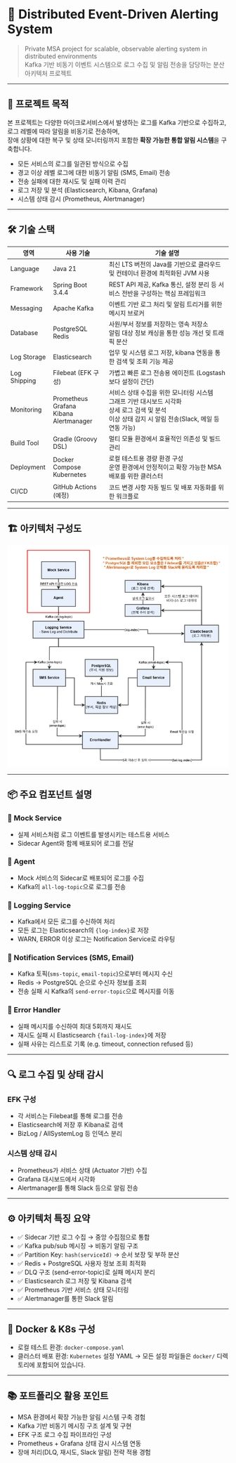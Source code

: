 # 🚨 Distributed Event-Driven Alerting System

> Private MSA project for scalable, observable alerting system in distributed environments  
> Kafka 기반 비동기 이벤트 시스템으로 로그 수집 및 알림 전송을 담당하는 분산 아키텍처 프로젝트

---

## 📌 프로젝트 목적

본 프로젝트는 다양한 마이크로서비스에서 발생하는 로그를 Kafka 기반으로 수집하고,  
로그 레벨에 따라 알림을 비동기로 전송하며,  
장애 상황에 대한 복구 및 상태 모니터링까지 포함한 **확장 가능한 통합 알림 시스템**을 구축합니다.

- 모든 서비스의 로그를 일관된 방식으로 수집  
- 경고 이상 레벨 로그에 대한 비동기 알림 (SMS, Email) 전송  
- 전송 실패에 대한 재시도 및 실패 이력 관리  
- 로그 저장 및 분석 (Elasticsearch, Kibana, Grafana)  
- 시스템 상태 감시 (Prometheus, Alertmanager)

---

## 🛠 기술 스택

| 영역              | 사용 기술                               			| 기술 설명									                  						   |
|------------------|------------------------------------------------|--------------------------------------------------------------------------------------|
| Language         | Java 21                              			| 최신 LTS 버전의 Java를 기반으로 클라우드 및 컨테이너 환경에 최적화된 JVM 사용 						   |
| Framework        | Spring Boot 3.4.4                    			| REST API 제공, Kafka 통신, 설정 분리 등 서비스 전반을 구성하는 핵심 프레임워크						   |
| Messaging        | Apache Kafka                         			| 이벤트 기반 로그 처리 및 알림 트리거를 위한 메시지 브로커			          						   |
| Database         | PostgreSQL<br> Redis                 			| 사원/부서 정보를 저장하는 영속 저장소<br>알림 대상 정보 캐싱을 통한 성능 개선 및 트래픽 분산		 		   |
| Log Storage      | Elasticsearch                        			| 업무 및 시스템 로그 저장, kibana 연동을 통한 검색 및 조회 기능 제공							   	   |
| Log Shipping     | Filebeat (EFK 구성)                   			| 가볍고 빠른 로그 전송용 에이전트 (Logstash보다 설정이 간단)										   |
| Monitoring       | Prometheus<br>Grafana<br>Kibana<br>Alertmanager| 서비스 상태 수집을 위한 모니터링 시스템<br>그래프 기반 대시보드 시각화<br>상세 로그 검색 및 분석<br>이상 상태 감지 시 알림 전송(Slack, 메일 등 연동 가능)|
| Build Tool       | Gradle (Groovy DSL)                  			| 멀티 모듈 환경에서 효율적인 의존성 및 빌드 관리												   |
| Deployment       | Docker Compose<br>Kubernetes         			| 로컬 테스트용 경량 환경 구성<br>운영 환경에서 안정적이고 확장 가능한 MSA 배포를 위한 클러스터 			   |
| CI/CD            | GitHub Actions (예정)                 			| 코드 변경 사항 자동 빌드 및 배포 자동화를 위한 워크플로											   |

---

## 🏗 아키텍처 구성도

![Architecture](./docs/architecture/MsaLogHandleProjects.drawio.png)

---

## 📦 주요 컴포넌트 설명

### 🔹 Mock Service
- 실제 서비스처럼 로그 이벤트를 발생시키는 테스트용 서비스
- Sidecar Agent와 함께 배포되어 로그를 전달

### 🔹 Agent
- Mock 서비스의 Sidecar로 배포되어 로그를 수집
- Kafka의 `all-log-topic`으로 로그를 전송

### 🔹 Logging Service
- Kafka에서 모든 로그를 수신하여 처리
- 모든 로그는 Elasticsearch의 `{log-index}`로 저장
- WARN, ERROR 이상 로그는 Notification Service로 라우팅

### 🔹 Notification Services (SMS, Email)
- Kafka 토픽(`sms-topic`, `email-topic`)으로부터 메시지 수신
- Redis → PostgreSQL 순으로 수신자 정보를 조회
- 전송 실패 시 Kafka의 `send-error-topic`으로 메시지를 이동

### 🔹 Error Handler
- 실패 메시지를 수신하여 최대 5회까지 재시도  
- 재시도 실패 시 Elasticsearch `{fail-log-index}`에 저장  
- 실패 사유는 리스트로 기록 (e.g. timeout, connection refused 등)

---

## 🔍 로그 수집 및 상태 감시

### EFK 구성
- 각 서비스는 Filebeat를 통해 로그를 전송  
- Elasticsearch에 저장 후 Kibana로 검색  
- BizLog / AllSystemLog 등 인덱스 분리

### 시스템 상태 감시
- Prometheus가 서비스 상태 (Actuator 기반) 수집  
- Grafana 대시보드에서 시각화  
- Alertmanager를 통해 Slack 등으로 알림 전송  

---

## ⚙️ 아키텍처 특징 요약

- ✅ Sidecar 기반 로그 수집 → 중앙 수집점으로 통합  
- ✅ Kafka pub/sub 메시징 → 비동기 알림 구조  
- ✅ Partition Key: `hash(serviceId)` → 순서 보장 및 부하 분산  
- ✅ Redis + PostgreSQL 사용자 정보 조회 최적화  
- ✅ DLQ 구조 (send-error-topic)로 실패 메시지 분리  
- ✅ Elasticsearch 로그 저장 및 Kibana 검색  
- ✅ Prometheus 기반 서비스 상태 모니터링  
- ✅ Alertmanager를 통한 Slack 알림  

---

## 📂 Docker & K8s 구성
- 로컬 테스트 환경: `docker-compose.yaml`
- 클러스터 배포 환경: `Kubernetes` 설정 YAML
  → 모든 설정 파일들은 `docker/` 디렉토리에 포함되어 있습니다.

---

## 📚 포트폴리오 활용 포인트

- MSA 환경에서 확장 가능한 알림 시스템 구축 경험  
- Kafka 기반 비동기 메시징 구조 설계 및 구현  
- EFK 구조 로그 수집 파이프라인 구성  
- Prometheus + Grafana 상태 감시 시스템 연동  
- 장애 처리(DLQ, 재시도, Slack 알림) 전략 적용 경험  